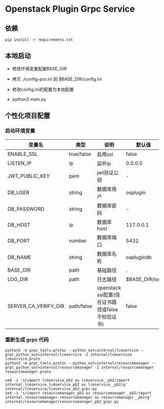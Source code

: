 # Openstack Plugin Grpc Service

## 依赖

```
pip install -r requirements.txt
```

## 本地启动

+ 修改环境变量配置BASE_DIR

+ 拷贝 ./config-pro.ini 到 $BASE_DIR/config.ini

+ 修改config.ini的配置为本地配置

+ python3 main.py


## 个性化项目配置

### 启动环境变量
|变量名|类型|说明|默认值|
|---|---|----|----|
|ENABLE_SSL|true/false|启用ssl|false|
|LISTEN_IP|ip|监听ip|0.0.0.0|
|JWT_PUBLIC_KEY|pem|jwt验证公钥|-|
|DB_USER|string|数据库用户|osplugin|
|DB_PASSWORD|string|数据库密码|-|
|DB_HOST|ip|数据库host|127.0.0.1|
|DB_PORT|number|数据库端口|5432|
|DB_NAME|string|数据库名称|osplugindb|
|BASE_DIR|path|基础路径|.|
|LOG_DIR|path|日志路径|$BASE_DIR/log|
|SERVER_CA_VERIFY_DIR|path/false|openstack ssl配置(信任证书路径或false不校验证书)|false|

### 重新生成 grpc 代码

```shell
python3 -m grpc_tools.protoc --python_out=internal/lcmservice --grpc_python_out=internal/lcmservice -I internal/lcmservice lcmservice.proto
python3 -m grpc_tools.protoc --python_out=internal/resourcemanager --grpc_python_out=internal/resourcemanager -I internal/resourcemanager resourcemanager.proto

sed -i 's/import lcmservice_pb2 as lcmservice__pb2/import internal.lcmservice.lcmservice_pb2 as lcmservice__pb2/g' internal/lcmservice/lcmservice_pb2_grpc.py
sed -i 's/import resourcemanager_pb2 as resourcemanager__pb2/import internal.resourcemanager.resourcemanager as resourcemanager__pb2/g' internal/resourcemanager/resourcemanager_pb2_grpc.py
```